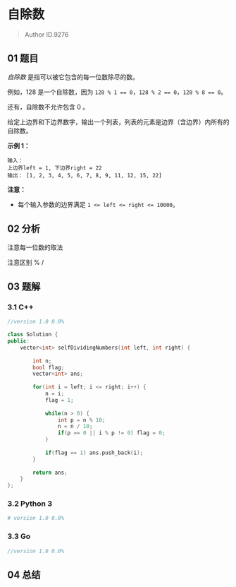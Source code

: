 # 自除数
> Author ID.9276

## 01 题目

*自除数* 是指可以被它包含的每一位数除尽的数。

例如，128 是一个自除数，因为 `128 % 1 == 0`，`128 % 2 == 0`，`128 % 8 == 0`。

还有，自除数不允许包含 0 。

给定上边界和下边界数字，输出一个列表，列表的元素是边界（含边界）内所有的自除数。

**示例 1：**

```
输入： 
上边界left = 1, 下边界right = 22
输出： [1, 2, 3, 4, 5, 6, 7, 8, 9, 11, 12, 15, 22]
```

**注意：**

- 每个输入参数的边界满足 `1 <= left <= right <= 10000`。

## 02 分析

注意每一位数的取法

注意区别 %  /

## 03 题解

### 3.1 C++

```c++
//version 1.0 0.0%

class Solution {
public:
    vector<int> selfDividingNumbers(int left, int right) {
        
        int n;
        bool flag;
        vector<int> ans;
        
        for(int i = left; i <= right; i++) {
            n = i;
            flag = 1;
            
            while(n > 0) {
                int p = n % 10;
                n = n / 10;
                if(p == 0 || i % p != 0) flag = 0;
            }
            
            if(flag == 1) ans.push_back(i);
        }
        
        return ans;
    }
};
```

### 3.2 Python 3

```python
# version 1.0 0.0%

```

### 3.3 Go

```Go
//version 1.0 0.0%

```



## 04 总结

